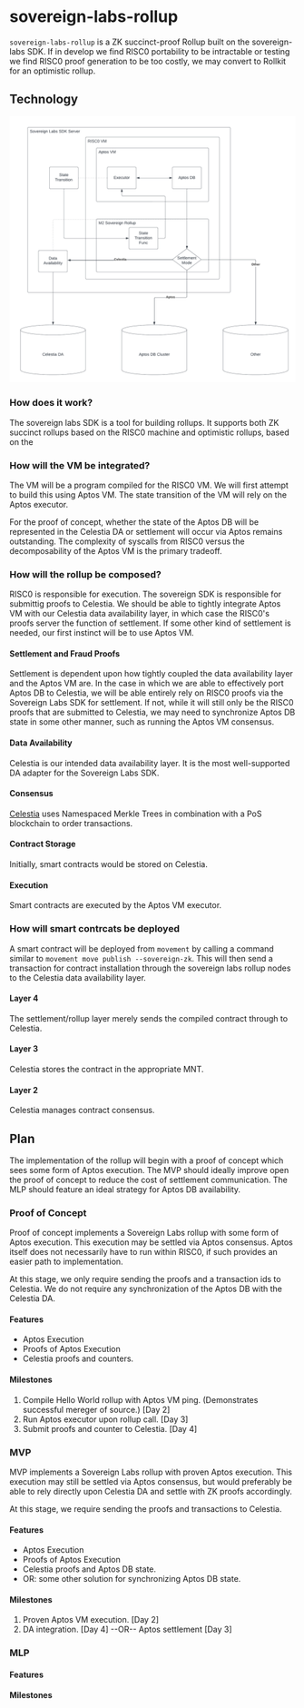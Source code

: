 # sovereign-labs-rollup
<!-- DESCRIBE your rollup. -->
`sovereign-labs-rollup` is a ZK succinct-proof Rollup built on the sovereign-labs SDK. If in develop we find RISC0 portability to be intractable or testing we find RISC0 proof generation to be too costly, we may convert to Rollkit for an optimistic rollup.

## Technology
<!-- INCLUDE a UML diagram for key systems in your chosen technology and systems you will implement. Use whatever diagramming tool you like. Recommendation: https://www.lucidchart.com/pages/landing?utm_source=google&utm_medium=cpc&utm_campaign=_chart_en_us_mixed_search_brand_exact_&km_CPC_CampaignId=1457964857&km_CPC_AdGroupID=57044764032&km_CPC_Keyword=lucidchart&km_CPC_MatchType=e&km_CPC_ExtensionID=&km_CPC_Network=g&km_CPC_AdPosition=&km_CPC_Creative=442433231228&km_CPC_TargetID=aud-552508845082:kwd-33511936169&km_CPC_Country=9031914&km_CPC_Device=c&km_CPC_placement=&km_CPC_target=&gclid=CjwKCAjwwb6lBhBJEiwAbuVUSu8uD6Szuco3LffO7NHSA1hLah1873is1ZSpIaw3VPZnU--xD7NtqBoCiwIQAvD_BwE -->
![Sovereign Labs Rollup](./Sovereign%20Labs%20Rollup.png)

<!-- DESCRIBE at a high-level your rollup technology. -->

### How does it work?
<!-- DESCRIBE how your chosen rollup technology works in detail. -->
The sovereign labs SDK is a tool for building rollups. It supports both ZK succinct rollups based on the RISC0 machine and optimistic rollups, based on the 

### How will the VM be integrated?
<!-- DESCRIBE how a Move VM (MoveVM or AptosVM) or other will be integrated into your chosen technology. -->
The VM will be a program compiled for the RISC0 VM. We will first attempt to build this using Aptos VM. The state transition of the VM will rely on the Aptos executor. 

For the proof of concept, whether the state of the Aptos DB will be represented in the Celestia DA or settlement will occur via Aptos remains outstanding. The complexity of syscalls from RISC0 versus the decomposability of the Aptos VM is the primary tradeoff.

### How will the rollup be composed?
<!-- DESCRIBE which technologies are responsible for which rollup functionality. -->
RISC0 is responsible for execution. The sovereign SDK is responsible for submittig proofs to Celestia. We should be able to tightly integrate Aptos VM with our Celestia data availability layer, in which case the RISC0's proofs server the function of settlement. If some other kind of settlement is needed, our first instinct will be to use Aptos VM.

#### Settlement and Fraud Proofs
<!-- DESCRIBE how settlement and fraud proving will be handled. -->
Settlement is dependent upon how tightly coupled the data availability layer and the Aptos VM are. In the case in which we are able to effectively port Aptos DB to Celestia, we will be able entirely rely on RISC0 proofs via the Sovereign Labs SDK for settlement. If not, while it will still only be the RISC0 proofs that are submitted to Celestia, we may need to synchronize Aptos DB state in some other manner, such as running the Aptos VM consensus.

#### Data Availability
<!-- DESCRIBE the technologies responsible for data availability.  -->
Celestia is our intended data availability layer. It is the most well-supported DA adapter for the Sovereign Labs SDK.

#### Consensus
<!-- DESCRIBE how consensus is achieved. -->
[Celestia](https://docs.celestia.org/concepts/how-celestia-works/data-availability-layer/) uses Namespaced Merkle Trees in combination with a PoS blockchain to order transactions.

#### Contract Storage
<!-- DESCRIBE how smart contracts are stored. -->
Initially, smart contracts would be stored on Celestia.

#### Execution
<!-- DESCRIBE how smart contracts are executed. -->
Smart contracts are executed by the Aptos VM executor.

### How will smart contrcats be deployed
<!-- DESCRIBE how smart contracts will be deployed. -->
A smart contract will be deployed from `movement` by calling a command similar to `movement move publish --sovereign-zk`. This will then send a transaction for contract installation through the sovereign labs rollup nodes to the Celestia data availability layer.

#### Layer 4
<!-- ...DESCRIBE with respect to settlement/rollup layer. -->
The settlement/rollup layer merely sends the compiled contract through to Celestia.

#### Layer 3
<!-- ...DESCRIBE with respect to the data availability layer.-->
Celestia stores the contract in the appropriate MNT.

#### Layer 2
<!-- ...DESCRIBE with respect to the consensus layer. -->
Celestia manages contract consensus.

## Plan
<!-- DESCRIBE your plan to implement this rollup at a high-level. -->
The implementation of the rollup will begin with a proof of concept which sees some form of Aptos execution. The MVP should ideally improve open the proof of concept to reduce the cost of settlement communication. The MLP should feature an ideal strategy for Aptos DB availability.

### Proof of Concept
<!-- DESCRIBE your plan to implement a proof of concept. -->
Proof of concept implements a Sovereign Labs rollup with some form of Aptos execution. This execution may be settled via Aptos consensus. Aptos itself does not necessarily have to run within RISC0, if such provides an easier path to implementation.

At this stage, we only require sending the proofs and a transaction ids to Celestia. We do not require any synchronization of the Aptos DB with the Celestia DA.

#### Features
<!-- DESCRIBE the features your proof of concept will have. -->
- Aptos Execution
- Proofs of Aptos Execution
- Celestia proofs and counters.

#### Milestones
<!-- DESCRIBE a list of milestones for your proof of concept. Assign timelines to these milestones. Proof of concept development can include milestones that are simply related to getting your chosen technology to work in the appropriate manner. -->
1. Compile Hello World rollup with Aptos VM ping. (Demonstrates successful mereger of source.) [Day 2]
2. Run Aptos executor upon rollup call. [Day 3]
3. Submit proofs and counter to Celestia. [Day 4]

### MVP
<!-- DESCRIBE your plan to implement an MVP. -->
MVP implements a Sovereign Labs rollup with proven Aptos execution. This execution may still be settled via Aptos consensus, but would preferably be able to rely directly upon Celestia DA and settle with ZK proofs accordingly.

At this stage, we require sending the proofs and transactions to Celestia.

#### Features
<!-- DESCRIBE the features your MVP will have. -->
- Aptos Execution
- Proofs of Aptos Execution
- Celestia proofs and Aptos DB state.
- OR: some other solution for synchronizing Aptos DB state.

#### Milestones
<!-- DESCRIBE a list of milestones for your MVP. Assign timelines to these milestones. -->
1. Proven Aptos VM execution. [Day 2]
2. DA integration. [Day 4] --OR-- Aptos settlement [Day 3]

### MLP
<!-- DESCRIBE your plan to implement an MLP. (Minimum Lovable Product) -->

#### Features
<!-- DESCRIBE the features your MLP will have. -->

#### Milestones
<!-- DESCRIBE a list of milestones for your MLP. Assign timelines to these milestones. -->
